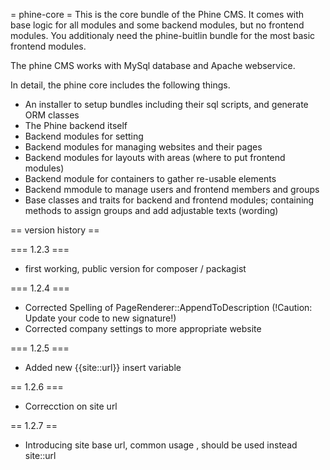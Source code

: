 = phine-core =
This is the core bundle of the Phine CMS. It comes with base logic for all modules and some backend modules, but no frontend modules. You additionaly need the phine-buitlin bundle for the most basic frontend modules.

The phine CMS works with MySql database and Apache webservice. 

In detail, the phine core includes the following things.

- An installer to setup bundles including their sql scripts, and generate ORM classes
- The Phine backend itself
- Backend modules for setting
- Backend modules for managing websites and their pages
- Backend modules for layouts with areas (where to put frontend modules)
- Backend module for containers to gather re-usable elements
- Backend mmodule to manage users and frontend members and groups
- Base classes and traits for backend and frontend modules; containing methods to assign groups and add adjustable texts (wording)

== version history ==

=== 1.2.3 ===

- first working, public version for composer / packagist

=== 1.2.4 ===

- Corrected Spelling of PageRenderer::AppendToDescription (!Caution: Update your code to new signature!)
- Corrected company settings to more appropriate website

=== 1.2.5 ===

- Added new {{site::url}} insert variable

== 1.2.6 ===

- Correcction on site url

== 1.2.7 ==

- Introducing site base url, common usage <base href="{{site::baseUrl}}" />, should be used instead site::url